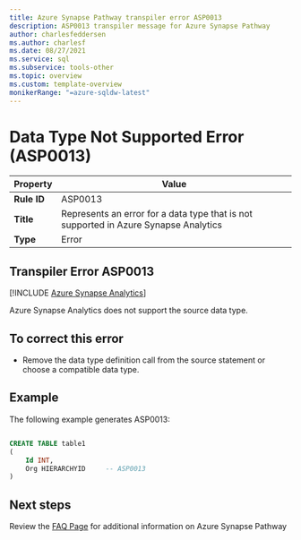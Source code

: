```yaml
---
title: Azure Synapse Pathway transpiler error ASP0013
description: ASP0013 transpiler message for Azure Synapse Pathway
author: charlesfeddersen
ms.author: charlesf
ms.date: 08/27/2021
ms.service: sql
ms.subservice: tools-other
ms.topic: overview
ms.custom: template-overview
monikerRange: "=azure-sqldw-latest"
---
```


# Data Type Not Supported Error (ASP0013)

|Property|Value|
|-|-|
| **Rule ID** | ASP0013 |
| **Title** | Represents an error for a data type that is not supported in Azure Synapse Analytics |
| **Type** | Error |

## Transpiler Error ASP0013
[!INCLUDE [Azure Synapse Analytics](../../../includes/applies-to-version/asa.md)]

Azure Synapse Analytics does not support the source data type.

## To correct this error

* Remove the data type definition call from the source statement or choose a compatible data type.

## Example

The following example generates ASP0013:

```sql

CREATE TABLE table1
(
    Id INT,
    Org HIERARCHYID     -- ASP0013
)

```

## Next steps

Review the [FAQ Page](../pathway-faq.yml) for additional information on Azure Synapse Pathway
